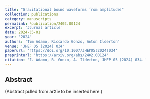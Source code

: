 ```yaml
---
title: "Gravitational bound waveforms from amplitudes"
collection: publications
category: manuscripts
permalink: /publication/2402.00124
excerpt: 'Journal article'
date: 2024-05-01
year: '2024'
authors: 'Tim Adamo, Riccardo Gonzo, Anton Ilderton'
venue: 'JHEP 05 (2024) 034'
paperurl: 'https://doi.org/10.1007/JHEP05(2024)034'
preprinturl: 'https://arxiv.org/abs/2402.00124'
citation: 'T. Adamo, R. Gonzo, A. Ilderton, JHEP 05 (2024) 034.'
---
```


## Abstract
(Abstract pulled from arXiv to be inserted here.)
